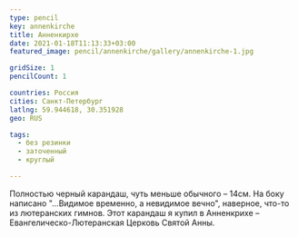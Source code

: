 ```yaml
---
type: pencil
key: annenkirche
title: Анненкирхе
date: 2021-01-18T11:13:33+03:00
featured_image: pencil/annenkirche/gallery/annenkirche-1.jpg

gridSize: 1
pencilCount: 1

countries: Россия
cities: Санкт-Петербург
latlng: 59.944618, 30.351928
geo: RUS

tags:
  - без резинки
  - заточенный
  - круглый

---
```


Полностью черный карандаш, чуть меньше обычного – 14см. На боку написано "…Видимое временно, а невидимое вечно", наверное, что-то из лютеранских гимнов. Этот карандаш я купил в Анненкрихе – Евангелическо-Лютеранская Церковь Святой Анны.
